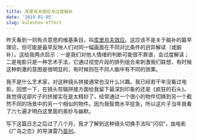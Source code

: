 ```yaml
---
title: 库里肖夫效应与过度脑补
date: '2019-01-05'
slug: kuleshov-effect
---
```


昨天看到一则有点意思的维基条目，叫[库里肖夫效应](https://en.wikipedia.org/wiki/Kuleshov_effect)。这应该不是关于脑补的最早理论，但可能是最早反映人们对同一幅画面在不同对比条件的迥异解读（或脑补）。这给我两点启示：一是我们对他人情绪的判断可能很不靠谱，会过度解读；二是电影只是一种艺术手法，它通过视觉片段的排列组合来刺激我们联想，有时候这种刺激的意图是很明显的，有时候则在不同人脑中有不同的效果。

我不是什么艺术家，对这种镜头拼接通常也没什么兴趣。我已经若干年没看过电影。回想一下，在镜头剪辑拼接方面给我留下最深刻印象的还是《疯狂的石头》。我觉得这部片子的拼接实在是太精妙了，经常通过一个很小的物件切换到另一个截然不同的场景中的另一个相似的物件。因为我智商水平捉急，所以这片子当年我看了六七遍才明白这里面的奥妙与幽默。

写下这篇日志之后过了八个月，我才了解到这种镜头切换手法叫“闪切”，由电影《广岛之恋》的导演雷乃[首创](https://www.pinshiwen.com/cidian/wendian/20190910245518.html)。
